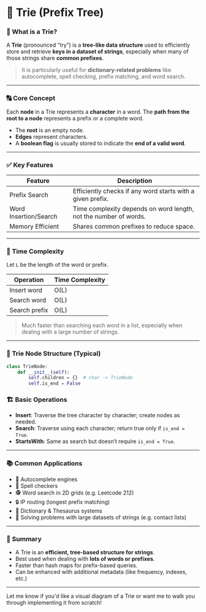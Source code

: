 # 📘 Trie (Prefix Tree)

### 🌳 What is a Trie?

A **Trie** (pronounced “try”) is a **tree-like data structure** used to efficiently store and retrieve **keys in a dataset of strings**, especially when many of those strings share **common prefixes**.

> It is particularly useful for **dictionary-related problems** like autocomplete, spell checking, prefix matching, and word search.

---

### 🔠 Core Concept

Each **node** in a Trie represents a **character** in a word. The **path from the root to a node** represents a prefix or a complete word.

* The **root** is an empty node.
* **Edges** represent characters.
* A **boolean flag** is usually stored to indicate the **end of a valid word**.

---

### ✅ Key Features

| Feature               | Description                                                      |
| --------------------- | ---------------------------------------------------------------- |
| Prefix Search         | Efficiently checks if any word starts with a given prefix.       |
| Word Insertion/Search | Time complexity depends on word length, not the number of words. |
| Memory Efficient      | Shares common prefixes to reduce space.                          |

---

### 🧠 Time Complexity

Let `L` be the length of the word or prefix.

| Operation     | Time Complexity |
| ------------- | --------------- |
| Insert word   | O(L)            |
| Search word   | O(L)            |
| Search prefix | O(L)            |

> Much faster than searching each word in a list, especially when dealing with a large number of strings.

---

### 🔧 Trie Node Structure (Typical)

```python
class TrieNode:
    def __init__(self):
        self.children = {}  # char -> TrieNode
        self.is_end = False
```

### 🏗️ Basic Operations

* **Insert**: Traverse the tree character by character; create nodes as needed.
* **Search**: Traverse using each character; return true only if `is_end = True`.
* **StartsWith**: Same as search but doesn’t require `is_end = True`.

---

### 📚 Common Applications

* 🧩 Autocomplete engines
* 📝 Spell checkers
* 🕵️ Word search in 2D grids (e.g. Leetcode 212)
* 🔒 IP routing (longest prefix matching)
* 📖 Dictionary & Thesaurus systems
* 🧠 Solving problems with large datasets of strings (e.g. contact lists)

---

### 🧭 Summary

* A Trie is an **efficient, tree-based structure for strings**.
* Best used when dealing with **lots of words or prefixes**.
* Faster than hash maps for prefix-based queries.
* Can be enhanced with additional metadata (like frequency, indexes, etc.)

---

Let me know if you'd like a visual diagram of a Trie or want me to walk you through implementing it from scratch!
